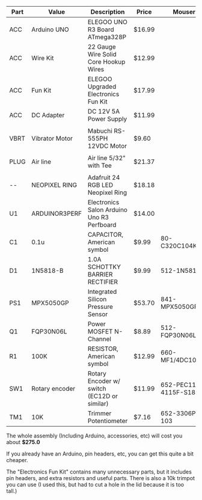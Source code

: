 | Part | Value          | Description                                  | Price  | Mouser               | Link                                  |
| ---- | -------------- | -------------------------------------------- | ------ | -------------------- | ------------------------------------- |
| ACC  | Arduino UNO    | ELEGOO UNO R3 Board ATmega328P               | $16.99 |                      | https://www.amazon.com/dp/B01EWOE0UU  |
| ACC  | Wire Kit       | 22 Gauge Wire Solid Core Hookup Wires        | $12.99 |                      | https://www.amazon.com/dp/B088KQFHV7  |
| ACC  | Fun Kit        | ELEGOO Upgraded Electronics Fun Kit          | $17.99 |                      | https://www.amazon.com/dp/B09YRJQRFF  |
| ACC  | DC Adapter     | DC 12V 5A Power Supply                       | $11.99 |                      | https://www.amazon.com/dp/B01GEA8PQA  |
|      |                |                                              |        |                      |                                       |
| VBRT | Vibrator Motor | Mabuchi RS-555PH 12VDC Motor                 | $9.60  |                      | https://www.ebay.com/itm/285149714808 |
|      |                |                                              |        |                      |                                       |
| PLUG | Air line       | Air line 5/32" with Tee                      | $21.37 |                      | https://maustec.io/products/replacement-air-line |
|      |                |                                              |        |                      |                                       |
| --   | NEOPIXEL RING  | Adafruit 24 RGB LED Neopixel Ring            | $18.18 |                      | https://www.amazon.com/dp/B00K9M3WXG  |
| U1   | ARDUINOR3PERF  | Electronics Salon Arduino Uno R3 Perfboard   | $14.00 |                      | https://www.amazon.com/dp/B01J1KM3RM  |
| C1   | 0.1u           | CAPACITOR, American symbol                   | $9.99  | 80-C320C104K5R       | https://www.amazon.com/dp/B094HRK8QX  |
| D1   | 1N5818-B       | 1.0A SCHOTTKY BARRIER RECTIFIER              | $9.99  | 512-1N5818           | https://www.amazon.com/dp/B07YG8K1R9  |
| PS1  | MPX5050GP      | Integrated Silicon Pressure Sensor           | $53.70 | 841-MPX5050GP        | https://www.amazon.com/dp/B005T5KNDK  |
| Q1   | FQP30N06L      | Power MOSFET N-Channel                       | $8.89  | 512-FQP30N06L        | https://www.amazon.com/dp/B07WHSD3GJ  |
| R1   | 100K           | RESISTOR, American symbol                    | $12.99 | 660-MF1/4DC1003F     | https://www.amazon.com/dp/B07P3MFG5D  |
| SW1  | Rotary encoder | Rotary Encoder w/ switch (EC12D or similar)  | $11.99 | 652-PEC11R-4115F-S18 | https://www.amazon.com/dp/B0197X1UZY  |
| TM1  | 10K            | Trimmer Potentiometer                        | $7.16  | 652-3306P-1-103      | https://www.amazon.com/dp/B00SWK15KE  |


The whole assembly (Including Arduino, accessories, etc) will cost you about **$275.0**

If you already have an Arduino, pin headers, etc, you can get this quite a bit cheaper.


The "Electronics Fun Kit" contains many unnecessary parts, but it includes pin headers, and extra
resistors and useful parts. There is also a 10k trimpot you can use (I used this, but had to cut a hole
in the lid because it is too tall.)
